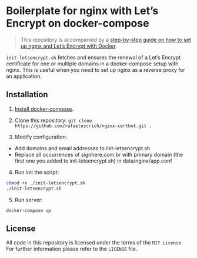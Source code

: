 # Boilerplate for nginx with Let’s Encrypt on docker-compose

> This repository is accompanied by a [step-by-step guide on how to
set up nginx and Let’s Encrypt with Docker](https://medium.com/@pentacent/nginx-and-lets-encrypt-with-docker-in-less-than-5-minutes-b4b8a60d3a71).

`init-letsencrypt.sh` fetches and ensures the renewal of a Let’s
Encrypt certificate for one or multiple domains in a docker-compose
setup with nginx.
This is useful when you need to set up nginx as a reverse proxy for an
application.

## Installation

1. [Install docker-compose](https://docs.docker.com/compose/install/#install-compose).

2. Clone this repository: `git clone https://github.com/rafaelescrich/nginx-certbot.git .`

3. Modify configuration:

- Add domains and email addresses to init-letsencrypt.sh
- Replace all occurrences of signhere.com.br with primary domain (the first one you added to init-letsencrypt.sh) in data/nginx/app.conf

4. Run init the script:

```bash
chmod +x ./init-letsencrypt.sh
./init-letsencrypt.sh
```

5. Run server:

`docker-compose up`

## License

All code in this repository is licensed under the terms of the `MIT License`. For further information please refer to the `LICENSE` file.
